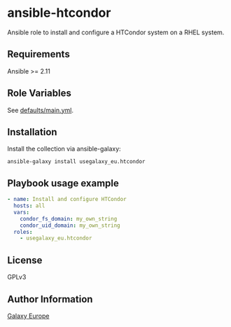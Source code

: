 ansible-htcondor
================
Ansible role to install and configure a HTCondor system on a RHEL system.

Requirements
------------
Ansible >= 2.11

Role Variables
--------------
See [defaults/main.yml](defaults/main.yml).

Installation
------------

Install the collection via ansible-galaxy:

`ansible-galaxy install usegalaxy_eu.htcondor`

Playbook usage example
-------------

```yaml
- name: Install and configure HTCondor
  hosts: all
  vars:
    condor_fs_domain: my_own_string
    condor_uid_domain: my_own_string
  roles:
    - usegalaxy_eu.htcondor
```

License
-------
GPLv3

Author Information
------------------
[Galaxy Europe](https://galaxyproject.eu)
